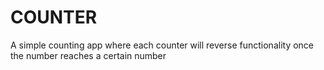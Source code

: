 # COUNTER
A simple counting app where each counter will reverse functionality once the number reaches a certain number
